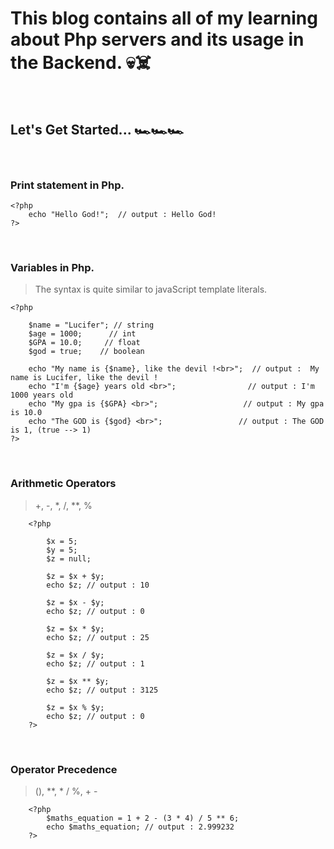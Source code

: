 # This blog contains all of my learning about Php servers and its usage in the Backend. 💀☠️ 
<br>

## Let's Get Started... 🏎️🏎️🏎️

<br>

### Print statement in Php.

    <?php
        echo "Hello God!";  // output : Hello God!
    ?>

<br>

### Variables in Php. <br>
> The syntax is quite similar to javaScript template literals. 

    <?php

        $name = "Lucifer"; // string
        $age = 1000;      // int
        $GPA = 10.0;     // float
        $god = true;    // boolean

        echo "My name is {$name}, like the devil !<br>";  // output :  My name is Lucifer, like the devil !
        echo "I'm {$age} years old <br>";                // output : I'm 1000 years old
        echo "My gpa is {$GPA} <br>";                   // output : My gpa is 10.0
        echo "The GOD is {$god} <br>";                 // output : The GOD is 1, (true --> 1)
    ?>
    
<br>

### Arithmetic Operators
> +, -, *, /, **, %

        <?php

            $x = 5;
            $y = 5;
            $z = null;

            $z = $x + $y;
            echo $z; // output : 10

            $z = $x - $y;
            echo $z; // output : 0

            $z = $x * $y;
            echo $z; // output : 25

            $z = $x / $y;
            echo $z; // output : 1

            $z = $x ** $y;
            echo $z; // output : 3125

            $z = $x % $y;
            echo $z; // output : 0
        ?>
        
<br>

### Operator Precedence
> (), **, * / %, + - 

        <?php
            $maths_equation = 1 + 2 - (3 * 4) / 5 ** 6;
            echo $maths_equation; // output : 2.999232
        ?>
